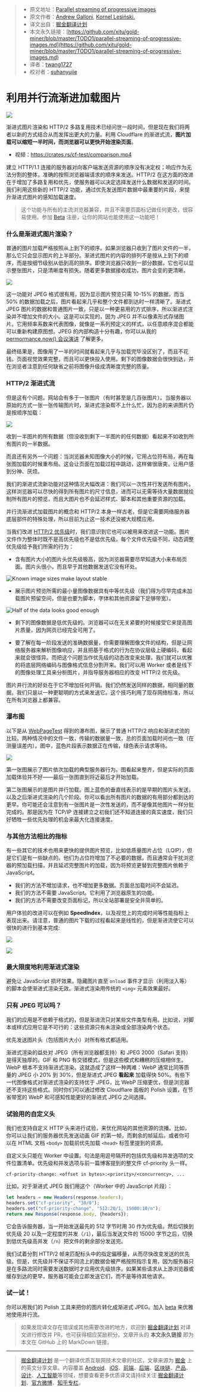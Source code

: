 > * 原文地址：[Parallel streaming of progressive images](https://blog.cloudflare.com/parallel-streaming-of-progressive-images/)
> * 原文作者：[Andrew Galloni](https://blog.cloudflare.com/author/andrew-galloni/), [Kornel Lesiński.](https://blog.cloudflare.com/author/kornel/)
> * 译文出自：[掘金翻译计划](https://github.com/xitu/gold-miner)
> * 本文永久链接：[https://github.com/xitu/gold-miner/blob/master/TODO1/parallel-streaming-of-progressive-images.md](https://github.com/xitu/gold-miner/blob/master/TODO1/parallel-streaming-of-progressive-images.md)
> * 译者：[twang1727](https://github.com/twang1727)
> * 校对者：[suhanyujie](https://github.com/suhanyujie)

# 利用并行流渐进加载图片

![](https://blog.cloudflare.com/content/images/2019/05/880BAE29-39B3-4733-96DA-735FE76443D5.png)

渐进式图片渲染和 HTTP/2 多路复用技术已经问世一段时间，但是现在我们将两者以新的方式结合从而发挥出更大的力量。利用 Cloudflare 的渐进式流，**图片加载可以缩短一半时间，而浏览器可以更快开始渲染页面**。

- 视频：https://crates.rs/cf-test/comparison.mp4

建立 HTTP/1.1 连接的服务器对向客户端发送资源的顺序没有决定权；响应作为无法分割的整体，准确的按照浏览器端请求的顺序来发送。HTTP/2 在这方面的改进在于增加了多路复用和优先，使服务器可以决定选择发送什么数据和发送的时间。我们利用这些新的 HTTP/2 功能，通过优先发送图片数据中最重要的片段，来提升渐进式图片的感知加载速度。

> 这个功能与所有的主流浏览器兼容，并且不需要页面标记做任何更改，很容易使用。参加 [Beta](https://forms.gle/G2iHC4qWB8XHN3Ly6) 注册，让你的网站也能使用这一功能吧！

### 什么是渐进式图片渲染？

普通的图片加载严格按照从上到下的顺序。如果浏览器只收到了图片文件的一半，那么它只会显示图片的上半部分。渐进式图片的内容的排列不是按从上到下的顺序，而是按细节级别从低到高的排序。即使浏览器只收到一部分数据，它也可以显示整张图片，只是清晰度有损失。随着更多数据接收成功，图片会变的更清晰。

![](https://blog.cloudflare.com/content/images/2019/05/image6.jpg)

这一功能对 JPEG 格式很有用，因为显示图片预览只需 10-15% 的数据，而当 50% 的数据加载之后，图片看起来几乎和整个文件都到达时一样清晰了。渐进式 JPEG 图片的数据和普通图片一致，只是以一种更易用的方式排序，所以渐进式渲染并不增加文件的大小。这是可以实现的，因为 JPEG 并不以像素形式存储图片。它用频率系数来代表图像，就像是一系列预定义的样式，以任意顺序混合都能可以重新构建原图想。JPEG 的内部构造十分有趣，你可以从我的 [permormance.now() 会议演讲](https://www.youtube.com/watch?v=jTXhYj2aCDU) 了解更多。

最终结果是，图像用了一半的时间就看起来几乎与加载完毕没区别了，而且不花钱。页面视觉效果完整，而且可以更快投入使用。剩下的图像数据会很快到达，并在浏览者注意到任何缺省之前将图像升级成清晰度完整的质量。

### HTTP/2 渐进式流

但是这有个问题。网站会有多于一张图片（有时甚至是几百张图片）。当服务器以原始的方式一张一张传输图片时，渐进式渲染帮不上什么忙，因为总的来讲图片仍是按顺序加载：

![](https://blog.cloudflare.com/content/images/2019/05/image5.gif)

收到一半图片的所有数据（但没收到剩下一半图片的任何数据）看起来不如收到所有图片的一半数据。

而且还有另外一个问题：当浏览器未知图像大小的时候，它用占位符布局，再在每张图加载的时候重布局。这会让页面在加载过程中跳动，这样做很唐突，让用户感到分神、厌烦。

我们的渐进式流新功能对这种情况大幅改进：我们可以一次性并行发送所有图片。这样浏览器可以尽快的得到所有图片的尺寸信息，进而可以无需等待大量数据就绘制所有图片的预览，而且大图片也不会延迟样式、脚本和其他重要资源的加载。

并行流渐进式加载图片的概念和 HTTP/2 本身一样古老，但是它需要网络服务器底层部件的特殊处理，所以目前为止这一技术还没被大规模应用。

当我们改进 [HTTP/2 优先级](https://blog.cloudflare.com/better-http-2-prioritization-for-a-faster-web)时，我们意识到它也可以被用来改进这一功能。图片文件作为整体时既不是高优先级也不是低优先级。每个文件优先级不同，动态调整优先级给予我们所需的行为：

* 含有图片大小的图片头优先级极高，因为浏览器需要尽早知道大小来布局页面。图片头很小，而且早于其他数据发送它没有坏处。

![Known image sizes make layout stable](https://blog.cloudflare.com/content/images/2019/05/image7.jpg)

* 展示图片预览所需的最小量图像数据具有中等优先级（我们得为尽早完成未加载图片预留空间，但是也要为脚本，字体和其他资源留下足够带宽）。

![Half of the data looks good enough](/content/images/2019/05/secondhalf.png)

* 剩下的图像数据是低优先级的。浏览器可以在无关紧要的时候接受它来提高图片质量，因为网页已经完全可用了。

* 要了解在每一阶段发送的准确数据量，你需要理解图像文件的结构，但是让网络服务器来解析图像响应，并且把基于格式的行为在协议层级上硬编码，看起来就会很怪异。而把这个问题当作优先级的动态改变来处理，我们就可以优雅的将底层网络编码与图像格式信息分割开来。我们可以用 Worker 或者是线下的图像处理工具来分析图片，并指导服务器相应的改变 HTTP/2 优先级。

图片并行流的好处在于它不增加任何开销。我们仍然发送同样的数据，相同量的数据，我们只是以一种更聪明的方式来发送它。这个技巧利用了现存网络标准，所以在所有浏览器上都兼容。

### 瀑布图

以下是从 [WebPageTest](https://webpagetest.org) 得到的瀑布图，展示了普通 HTTP/2 响应和渐进式流的比较。两种情况中的文件一致，传输的数据量一致，总的页面加载时间也一致（在测量误差内）。图中，蓝色片段表示数据正在传输，绿色表示请求等待。

![](https://blog.cloudflare.com/content/images/2019/05/image8.png)

第一张图展示了图片依次加载的典型服务器行为。图看起来整齐，但是实际的页面加载体验并不好——最后一张图直到将近最后才开始加载。

第二张图展示的是图片并行加载。图上蓝色的垂直线表示的是早期的图片头发送，以及之后渐进式渲染的几个阶段。你可以看出所有图片的数据的有用部分都到达的更早。你可能还会注意到有一张图片是一次性发送的，而不是像其他图片一样分批完成的。那是因为在 TCP/IP 连接建立之初我们还不知道连接的真实速度，我们只好牺牲一些优先处理的机会来最大化连接速度。

### 与其他方法相比的指标

有一些其它的技术也用来更快的提供图片预览，比如低质量图片占位（LQIP），但是它们是有一些缺点的。他们为占位符增加了不必要的数据，而且通常会干扰浏览器的预加载扫描，并且延迟完整图片的加载，因为将预览更替到完整图片依赖于 JavaScript。

* 我们的方法不增加请求，也不增加更多数据。页面总加载时间不会延迟。
* 我们的方法不需要 JavaScript。它利用了浏览器原生的功能。
* 我们的方法不需要改变页面标记，所以全站部署是安全并简单的。

用户体验的改进可以在例如 **SpeedIndex**，以及视觉上的完成时间等性能指标上表现出来。请注意，普通的图片下载的过程看起来是线性的，但是渐进流使它可以很快的进行到基本完成:

![](https://blog.cloudflare.com/content/images/2019/05/image1-5.png)

![](https://blog.cloudflare.com/content/images/2019/05/image4.png)

### 最大限度地利用渐进式渲染

避免让 JavaScript 损坏效果。隐藏图片直至 `onload` 事件才显示（利用淡入等）的脚本会使渐进式渲染无效。渐进式渲染用传统的 `<img>` 元素效果最好。

### 只有 JPEG 可以吗？

我们的应用是不依赖于格式的，但是渐进流只对某些文件类型有用。比如说，对脚本或样式应用它是不可行的：这些资源只有未渲染或全部渲染两个状态。

优先发送图片头（包括图片大小）对所有格式都适用。

渐进式渲染的益处对 JPEG（所有浏览器都支持）和 JPEG 2000（Safari 支持）是得天独厚的。GIF 和 PNG 有交错模式，但是这些模式和糟糕的压缩相伴生。WebP 根本不支持渐进式渲染。这就造成了这样一种两难：WebP 通常比同等质量的 JPEG 小 20% 到 30%，但是渐进式 JPEG **看起来** 加载得快 50%。有些下一代图像格式对渐进式渲染的支持优于 JPEG，比 WebP 压缩更优，但是浏览器还不支持这些格式。同时你们可以通过修改 Cloudflare 面板的 Polish 设置，在节省带宽的 WebP 和可感知性能更好的渐进式 JPEG 之间选择。

### 试验用的自定义头

我们也支持自定义 HTTP 头来进行试验，来优化网站的其他资源的流播。比如，你可以让我们的服务器优先发送动画 GIF 的第一帧，而剩余的帧延后。或者你可以在 HTML 文档 `<body>` 加载前优先加载 `<head>` 标签里提到的资源。  

自定义头只能在 Worker 中设置。句法是用逗号隔开的包括优先级和并发选项的文件位置清单。优先级和并发选项与前一篇博客提到的整文件 cf-priority 头一样。

```http
cf-priority-change: <offset in bytes>:<priority>/<concurrency>, ...
```

比如，对于渐进式 JPEG 我们用这个（Worker 中的 JavaScript 片段）：

```javascript
let headers = new Headers(response.headers);
headers.set("cf-priority", "30/0");
headers.set("cf-priority-change", "512:20/1, 15000:10/n");
return new Response(response.body, {headers});
```

它会告诉服务器，当一开始发送最先的 512 字节时用 30 作为优先级。然后切换到优先级 20 以及一定程度的并发（`/1`），最后当发送文件的 15000 字节之后，切换到低优先级高并发（`/n`）把文件的剩余部分发送完。 

我们试着分割 HTTP/2 帧来匹配标头中的指定偏移量，从而尽快改变发送的优先级。但是，优先级并不保证不同流上的数据会被严格按照指示复用，因为服务器只是在多路流同时需要发送数据时才应用优先级排序。如果某些请求从上游浏览器或缓存到达的更早，服务器可能会立即发送它们，而不是等待其他请求。

### 试一试！

你可以用我们的 Polish 工具来把你的图片转化成渐进式 JPEG。加入 [beta](https://forms.gle/G2iHC4qWB8XHN3Ly6) 来优雅地使用并行流。

> 如果发现译文存在错误或其他需要改进的地方，欢迎到 [掘金翻译计划](https://github.com/xitu/gold-miner) 对译文进行修改并 PR，也可获得相应奖励积分。文章开头的 **本文永久链接** 即为本文在 GitHub 上的 MarkDown 链接。

---

> [掘金翻译计划](https://github.com/xitu/gold-miner) 是一个翻译优质互联网技术文章的社区，文章来源为 [掘金](https://juejin.im) 上的英文分享文章。内容覆盖 [Android](https://github.com/xitu/gold-miner#android)、[iOS](https://github.com/xitu/gold-miner#ios)、[前端](https://github.com/xitu/gold-miner#前端)、[后端](https://github.com/xitu/gold-miner#后端)、[区块链](https://github.com/xitu/gold-miner#区块链)、[产品](https://github.com/xitu/gold-miner#产品)、[设计](https://github.com/xitu/gold-miner#设计)、[人工智能](https://github.com/xitu/gold-miner#人工智能)等领域，想要查看更多优质译文请持续关注 [掘金翻译计划](https://github.com/xitu/gold-miner)、[官方微博](http://weibo.com/juejinfanyi)、[知乎专栏](https://zhuanlan.zhihu.com/juejinfanyi)。
